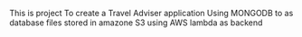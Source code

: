 This is project To create a Travel Adviser application
Using MONGODB to as database
files stored in amazone S3
using AWS lambda as backend
